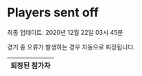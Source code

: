 # Players sent off
최종 업데이트: 2020년 12월 22일 03시 45분


경기 중 오류가 발생하는 경우 자동으로 퇴장됩니다.


| 퇴장된 참가자 |
|:---:|